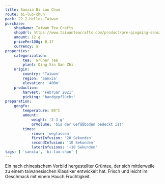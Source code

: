 ```yaml
---
title: Sanxia Bi Luo Chun
route: bi-luo-chun
pack: 22-2-Helles-Taiwan
purchase:
    shopName: Taiwan Tea Crafts
    shopUrl: https://www.taiwanteacrafts.com/product/pre-qingming-sanxia-bi-luo-chun-green-tea/?attribute_pa_weight=250-g-8-82-oz-save-20&v=3a52f3c22ed6
    amount: 12 g
    pricePer100g: 0,17
    currency: $
properties:
    categorization:
        tea:  Grüner Tee
        plant: Qing Xin Gan Zhi
    origin:
        country: 'Taiwan'
        region: 'Sanxia'
        elevation: '400m'
    production:
        harvest: 'Februar 2021'
        picking: 'handgepflückt'
preparation:
    gongfu:
        temperature: 80°C
        amount:
            weight: '2-3 g'
            orVolume: 'bis der Gefäßboden bedeckt ist'
        times:
            rinse: 'weglassen'
            firstInfusion: '20 Sekunden'
            secondInfusion: '10 Sekunden'
            laterInfusions: '+10 Sekunden'
tags: [ 'sanxia', 'bi-luo-chun' ]
---
```

Ein nach chinesischem Vorbild hergestellter Grüntee, der sich mittlerweile zu einem taiwanesischen Klassiker entwickelt hat. Frisch und leicht im Geschmack mit einem Hauch Fruchtigkeit.